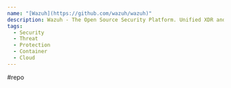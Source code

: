 ```yaml
---
name: "[Wazuh](https://github.com/wazuh/wazuh)"
description: Wazuh - The Open Source Security Platform. Unified XDR and SIEM protection for endpoints and cloud workloads.
tags:
  - Security
  - Threat
  - Protection
  - Container
  - Cloud
---
```

#repo